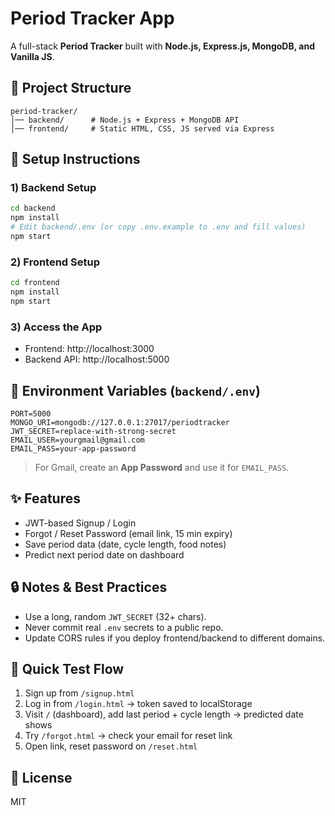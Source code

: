 # Period Tracker App

A full-stack **Period Tracker** built with **Node.js, Express.js, MongoDB, and Vanilla JS**.

## 📂 Project Structure

```
period-tracker/
│── backend/      # Node.js + Express + MongoDB API
│── frontend/     # Static HTML, CSS, JS served via Express
```

## 🚀 Setup Instructions

### 1) Backend Setup
```sh
cd backend
npm install
# Edit backend/.env (or copy .env.example to .env and fill values)
npm start
```

### 2) Frontend Setup
```sh
cd frontend
npm install
npm start
```

### 3) Access the App
- Frontend: http://localhost:3000
- Backend API: http://localhost:5000

## 🔑 Environment Variables (`backend/.env`)
```
PORT=5000
MONGO_URI=mongodb://127.0.0.1:27017/periodtracker
JWT_SECRET=replace-with-strong-secret
EMAIL_USER=yourgmail@gmail.com
EMAIL_PASS=your-app-password
```
> For Gmail, create an **App Password** and use it for `EMAIL_PASS`.

## ✨ Features
- JWT-based Signup / Login
- Forgot / Reset Password (email link, 15 min expiry)
- Save period data (date, cycle length, food notes)
- Predict next period date on dashboard

## 🔒 Notes & Best Practices
- Use a long, random `JWT_SECRET` (32+ chars).
- Never commit real `.env` secrets to a public repo.
- Update CORS rules if you deploy frontend/backend to different domains.

## 🧪 Quick Test Flow
1. Sign up from `/signup.html`
2. Log in from `/login.html` → token saved to localStorage
3. Visit `/` (dashboard), add last period + cycle length → predicted date shows
4. Try `/forgot.html` → check your email for reset link
5. Open link, reset password on `/reset.html`

## 📄 License
MIT
